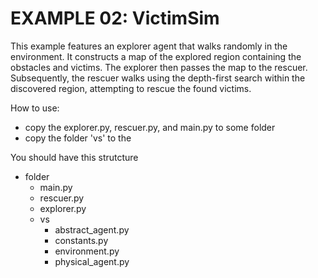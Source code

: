 # EXAMPLE 02: VictimSim
This example features an explorer agent that walks randomly in the environment. It constructs a map of the explored region containing the obstacles and victims. The explorer then passes the map to the rescuer. Subsequently, the rescuer walks using the depth-first search within the discovered region, attempting to rescue the found victims.

How to use:
- copy the explorer.py, rescuer.py, and main.py to some folder
- copy the folder 'vs' to the <folder>

You should have this strutcture
* folder
  * main.py
  * rescuer.py
  * explorer.py
  * vs
    * abstract_agent.py
    * constants.py
    * environment.py
    * physical_agent.py
         
